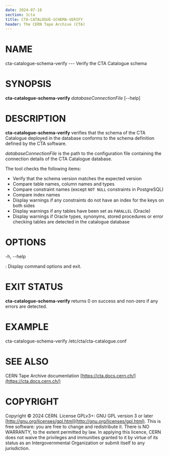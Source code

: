 ```yaml
---
date: 2024-07-18
section: 1cta
title: CTA-CATALOGUE-SCHEMA-VERIFY
header: The CERN Tape Archive (CTA)
---
```

<!---
@project      The CERN Tape Archive (CTA)
@copyright    Copyright © 2020-2024 CERN
@license      This program is free software, distributed under the terms of the GNU General Public
              Licence version 3 (GPL Version 3), copied verbatim in the file "COPYING". You can
              redistribute it and/or modify it under the terms of the GPL Version 3, or (at your
              option) any later version.

              This program is distributed in the hope that it will be useful, but WITHOUT ANY
              WARRANTY; without even the implied warranty of MERCHANTABILITY or FITNESS FOR A
              PARTICULAR PURPOSE. See the GNU General Public License for more details.

              In applying this licence, CERN does not waive the privileges and immunities
              granted to it by virtue of its status as an Intergovernmental Organization or
              submit itself to any jurisdiction.
--->

# NAME

cta-catalogue-schema-verify --- Verify the CTA Catalogue schema

# SYNOPSIS

**cta-catalogue-schema-verify** *databaseConnectionFile* \[\--help]

# DESCRIPTION

**cta-catalogue-schema-verify** verifies that the schema of the CTA
Catalogue deployed in the database conforms to the schema definition
defined by the CTA software.

*databaseConnectionFile* is the path to the configuration file
containing the connection details of the CTA Catalogue database.

The tool checks the following items:

-   Verify that the schema version matches the expected version
-   Compare table names, column names and types
-   Compare constraint names (except `NOT NULL` constraints in PostgreSQL)
-   Compare index names
-   Display warnings if any constraints do not have an index for the keys on both sides
-   Display warnings if any tables have been set as `PARALLEL` (Oracle)
-   Display warnings if Oracle types, synonyms, stored procedures or
    error checking tables are detected in the catalogue database

# OPTIONS

-h, \--help

:   Display command options and exit.

# EXIT STATUS

**cta-catalogue-schema-verify** returns 0 on success and non-zero if any errors are detected.

# EXAMPLE

cta-catalogue-schema-verify /etc/cta/cta-catalogue.conf

# SEE ALSO

CERN Tape Archive documentation [https://cta.docs.cern.ch/](https://cta.docs.cern.ch/)

# COPYRIGHT

Copyright © 2024 CERN. License GPLv3+: GNU GPL version 3 or later [http://gnu.org/licenses/gpl.html](http://gnu.org/licenses/gpl.html).
This is free software: you are free to change and redistribute it. There is NO WARRANTY, to the extent permitted by law.
In applying this licence, CERN does not waive the privileges and immunities granted to it by virtue of its status as an
Intergovernmental Organization or submit itself to any jurisdiction.
